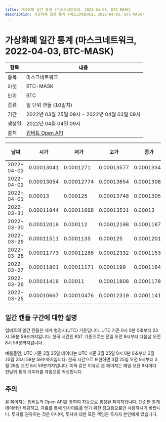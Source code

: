 ```yaml
---
title: 가상화폐 일간 통계 (마스크네트워크, 2022-04-03, BTC-MASK)
description: 가상화폐 일간 통계 (마스크네트워크, 2022-04-03, BTC-MASK)
---
```



가상화폐 일간 통계 (마스크네트워크, 2022-04-03, BTC-MASK)
===

|항목|내용|
|--|--|
|종목|마스크네트워크|
|마켓|BTC-MASK|
|단위|BTC|
|종류|일 단위 캔들 (10일치)|
|기간|2022년 03월 25일 09시 - 2022년 04월 03일 09시|
|생성일|2022년 04월 04일 09시|
|출처|[업비트 Open API](https://docs.upbit.com)|


|날짜|시가|저가|고가|종가|비고|
|--|--|--|--|--|--|
|2022-04-03|0.00013041|0.0001271|0.00013577|0.00013346|    |
|2022-04-02|0.00013054|0.00012774|0.00013654|0.00013085|    |
|2022-04-01|0.00013|0.000125|0.00013748|0.00013054|    |
|2022-03-31|0.00011844|0.00011668|0.00013531|0.00013|    |
|2022-03-30|0.00012016|0.000112|0.00012198|0.00011675|    |
|2022-03-29|0.00011511|0.0001135|0.000125|0.00012016|    |
|2022-03-28|0.00011773|0.00011288|0.00012332|0.00011539|    |
|2022-03-27|0.00011801|0.00011171|0.0001199|0.00011647|    |
|2022-03-26|0.00011416|0.00011|0.00011808|0.00011785|    |
|2022-03-25|0.00010667|0.00010476|0.00012319|0.00011413|    |


일간 캔들 구간에 대한 설명
---


업비트의 일간 캔들은 세계 협정시(UTC) 기준입니다. 
UTC 기준 0시 0분 0초부터 23시 59분 59초까지입니다. 
한국 시간인 KST 기준으로는 전일 오전 9시부터 다음날 오전 8시 59분까지입니다. 


예를들면, UTC 기준 3월 25일 데이터는 UTC 시준 3월 25일 0시 0분 0초부터 3월 25일 23시 59분 59초까지입니다. 
한국 시간으로 표현하면 3월 25일 오전 9시부터 3월 26일 오전 8시 59분까지입니다. 
이와 같은 이유로 본 페이지는 매일 오전 9시마다 전날의 통계 데이터를 자동으로 작성합니다. 


주의
---


본 페이지는 업비트의 Open API를 통하여 자동으로 생성된 페이지입니다. 
단순한 통계 데이터만 제공하고, 자료를 통해 인사이트를 얻기 위한 참고용으로만 사용하시기 바랍니다. 
투자를 권유하는 것은 아니며, 투자에 대한 모든 책임은 투자자 본인에게 있습니다. 
